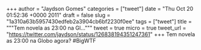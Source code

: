 
+++
author = "Jaydson Gomes"
categories = ["tweet"]
date = "Thu Oct 20 01:52:36 +0000 2011"
draft = false
slug = "1a310a63b5957430edfeb2a3904cb6bf2230f0ee"
tags = ["tweet"]
title = """Tem novela as 23:00 na Gl..."""
tweet = true
micro = true
tweet_url = "https://twitter.com/jaydson/status/126838194351247361"
+++
Tem novela as 23:00 na Globo agora? #BigWTF
